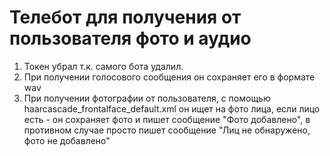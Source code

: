 # Телебот для получения от пользователя фото и аудио
1. Токен убрал т.к. самого бота удалил.
2. При получении голосового сообщения он сохраняет его в формате wav
3. При получении фотографии от пользователя, с помощью haarcascade_frontalface_default.xml он ищет на фото лица, если лицо есть - он сохраняет фото и пишет сообщение "Фото добавлено", в противном случае просто пишет сообщение "Лиц не обнаружено, фото не добавлено"

